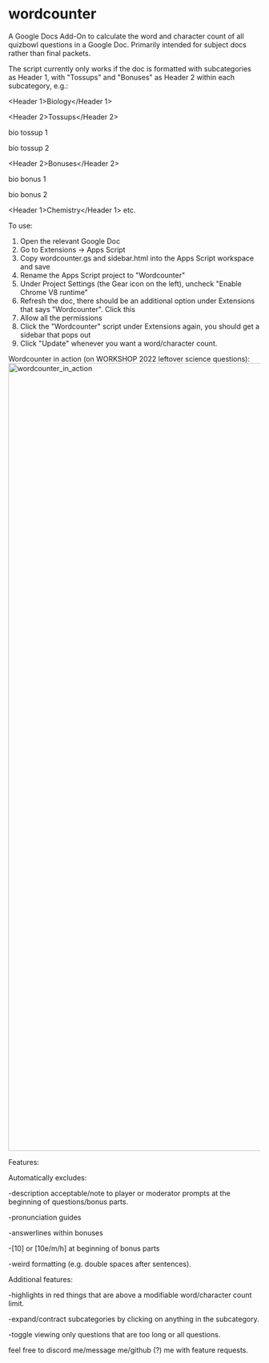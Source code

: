 # wordcounter

A Google Docs Add-On to calculate the word and character count of all quizbowl questions in a Google Doc. Primarily intended for subject docs rather than final packets.

The script currently only works if the doc is formatted with subcategories as Header 1, with "Tossups" and "Bonuses" as Header 2 within each subcategory, e.g.:

\<Header 1\>Biology\</Header 1\>

\<Header 2\>Tossups\</Header 2\>

bio tossup 1

bio tossup 2

\<Header 2\>Bonuses\</Header 2\>

bio bonus 1

bio bonus 2

\<Header 1\>Chemistry\</Header 1\>
etc.

To use:
1. Open the relevant Google Doc
2. Go to Extensions -> Apps Script
3. Copy wordcounter.gs and sidebar.html into the Apps Script workspace and save
4. Rename the Apps Script project to "Wordcounter"
5. Under Project Settings (the Gear icon on the left), uncheck "Enable Chrome V8 runtime"
6. Refresh the doc, there should be an additional option under Extensions that says "Wordcounter". Click this
7. Allow all the permissions
8. Click the "Wordcounter" script under Extensions again, you should get a sidebar that pops out
9. Click "Update" whenever you want a word/character count.

Wordcounter in action (on WORKSHOP 2022 leftover science questions):
<img width="1572" alt="wordcounter_in_action" src="https://user-images.githubusercontent.com/8041675/183764279-c593c586-1cfa-4b96-b79c-f11e18280b82.png">


Features:

Automatically excludes:

-description acceptable/note to player or moderator prompts at the beginning of questions/bonus parts.

-pronunciation guides

-answerlines within bonuses

-[10] or [10e/m/h] at beginning of bonus parts

-weird formatting (e.g. double spaces after sentences).

Additional features:

-highlights in red things that are above a modifiable word/character count limit.

-expand/contract subcategories by clicking on anything in the subcategory.

-toggle viewing only questions that are too long or all questions.



feel free to discord me/message me/github (?) me with feature requests.

